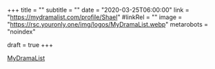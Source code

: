 +++
title = ""
subtitle = ""
date = "2020-03-25T06:00:00"
link = "https://mydramalist.com/profile/Shael"
#linkRel = ""
image = "https://rsc.youronly.one/img/logos/MyDramaList.webp"
metarobots = "noindex"

draft = true
+++

<a href="https://mydramalist.com/profile/Shael" rel="me noopener external nofollow" referrerpolicy="strict-origin-when-cross-origin">MyDramaList</a>
